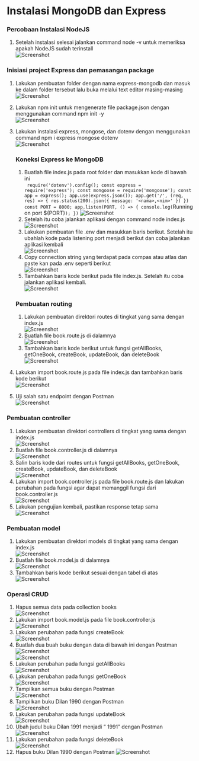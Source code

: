 # Instalasi MongoDB dan Express <br>
### Percobaan Instalasi NodeJS

1. Setelah instalasi selesai jalankan command node -v untuk memeriksa apakah NodeJS sudah terinstall <br>
  ![Screenshot](../Screenshot3/1_node_v.png) <br>

### Inisiasi project Express dan pemasangan package
1. Lakukan pembuatan folder dengan nama express-mongodb dan masuk ke dalam folder tersebut lalu buka melalui text editor masing-masing <br>
![Screenshot](../Screenshot3/1_2_expressfolder.png) <br>
2. Lakukan npm init untuk mengenerate file package.json dengan menggunakan command npm init -y <br>
 ![Screenshot](../Screenshot3/2_npm_init-y.png) <br>
3. Lakukan instalasi express, mongose, dan dotenv dengan menggunakan command npm i express mongose dotenv <br>
 ![Screenshot](../Screenshot3/3_npm_express.png) <br>

   ### Koneksi Express ke MongoDB
   1. Buatlah file index.js pada root folder dan masukkan kode di bawah ini <br>
  ` require('dotenv').config();
const express = require('express');
const mongoose = require('mongoose');
const app = express();
app.use(express.json());
app.get('/', (req, res) => {
res.status(200).json({
message: '<nama>,<nim>'
})
})
const PORT = 8000;
app.listen(PORT, () => {
console.log(`Running on port ${PORT}`);
})`
   ![Screenshot](../Screenshot3/4_indexjs.png) <br> 
   2. Setelah itu coba jalankan aplikasi dengan command node index.js <br>
    ![Screenshot](../Screenshot3/5_node.png) <br>
   3. Lakukan pembuatan file .env dan masukkan baris berikut. Setelah itu ubahlah kode pada listening port menjadi berikut dan coba jalankan aplikasi kembali <br>
   ![Screenshot](../Screenshot3/6_env.png) <br>
   4. Copy connection string yang terdapat pada compas atau atlas dan paste kan pada .env seperti berikut <br>
    ![Screenshot](../Screenshot3/7_mongoconnect.png) <br>
   5. Tambahkan baris kode berikut pada file index.js. Setelah itu coba jalankan aplikasi kembali. <br>
    ![Screenshot](../Screenshot3/8_mongodb_connect.png) <br>

   ### Pembuatan routing
   1. Lakukan pembuatan direktori routes di tingkat yang sama dengan index.js <br>
   ![Screenshot](../Screenshot3/1_3_folderroute.png) <br>
   2. Buatlah file book.route.js di dalamnya <br>
   ![Screenshot](../Screenshot3/10_book_route_js.png) <br>
   3. Tambahkan baris kode berikut untuk fungsi getAllBooks, getOneBook, createBook, updateBook, dan deleteBook <br>
   ![Screenshot](../Screenshot3/11_getall.png) <br>
  4. Lakukan import book.route.js pada file index.js dan tambahkan baris kode berikut <br>
  ![Screenshot](../Screenshot3/1_5_routingindex.png) <br>
  5. Uji salah satu endpoint dengan Postman <br>
  ![Screenshot](../Screenshot3/1_6_postman1.png) <br>

   ### Pembuatan controller
   1. Lakukan pembuatan direktori controllers di tingkat yang sama dengan index.js <br>
   ![Screenshot](../Screenshot3/1_9_foldercontroller.png) <br>
   2. Buatlah file book.controller.js di dalamnya <br>
   ![Screenshot](../Screenshot3/1_10_bookcontrollerjs.png) <br>
   3. Salin baris kode dari routes untuk fungsi getAllBooks, getOneBook, createBook, updateBook, dan deleteBook <br>
    ![Screenshot](../Screenshot3/1_7_controllerjs.png) <br>
  4. Lakukan import book.controller.js pada file book.route.js dan lakukan perubahan pada fungsi agar dapat memanggil fungsi dari book.controller.js <br>
    ![Screenshot](../Screenshot3/1_8_routejs.png) <br>
  5. Lakukan pengujian kembali, pastikan response tetap sama <br>
   ![Screenshot](../Screenshot3/1_6_postman1.png) <br>


   ### Pembuatan model
   1. Lakukan pembuatan direktori models di tingkat yang sama dengan index.js <br>
   ![Screenshot](../Screenshot3/1_11_modelfolder.png) <br>
   2. Buatlah file book.model.js di dalamnya <br>
    ![Screenshot](../Screenshot3/1_11_modelfolder.png) <br>
   3. Tambahkan baris kode berikut sesuai dengan tabel di atas <br>
    ![Screenshot](../Screenshot3/1_12_bookmodeljs.png) <br>

   ### Operasi CRUD
   1. Hapus semua data pada collection books <br>
    ![Screenshot](../Screenshot3/12_deletecoll.png) <br>
   2. Lakukan import book.model.js pada file book.controller.js <br>
    ![Screenshot](../Screenshot3/1_11_modelfolder.png) <br>
   3. Lakukan perubahan pada fungsi createBook <br>
   ![Screenshot](../Screenshot3/13_createbook.png) <br>
   4. Buatlah dua buah buku dengan data di bawah ini dengan Postman <br>
   ![Screenshot](../Screenshot3/14_bukubaru1.png) <br>
    ![Screenshot](../Screenshot3/14_bukubaru2.png) <br>
   5. Lakukan perubahan pada fungsi getAllBooks <br>
    ![Screenshot](../Screenshot3/17_getallbook.png) <br>
   6. Lakukan perubahan pada fungsi getOneBook <br>
    ![Screenshot](../Screenshot3/16_getonebook.png) <br>
   7. Tampilkan semua buku dengan Postman <br>
    ![Screenshot](../Screenshot3/18_postman_getall.png) <br>
   8. Tampilkan buku Dilan 1990 dengan Postman <br>
    ![Screenshot](../Screenshot3/23_getbooksdilan.png) <br>
   9. Lakukan perubahan pada fungsi updateBook <br>
    ![Screenshot](../Screenshot3/19_updatebook.png) <br>
   10. Ubah judul buku Dilan 1991 menjadi “<NAMA PANGGILAN> 1991” dengan Postman <br>
    ![Screenshot](../Screenshot3/20_postmanupdatebook.png) <br>
  11. Lakukan perubahan pada fungsi deleteBook <br>
   ![Screenshot](../Screenshot3/21_deletebook.png) <br>
  12. Hapus buku Dilan 1990 dengan Postman 
   ![Screenshot](../Screenshot3/22_postmandelete.png) <br>
   

